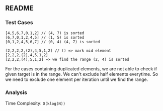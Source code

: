 ## README

### Test Cases

```
[4,5,6,7,0,1,2] // (4, 7) is sorted
[6,7,0,1,2,4,5] // (1, 5) is sorted
[0,1,2,4,5,6,7] // (0, 4) (4, 7) is sorted
```

```
[2,2,2,2,(2),4,5,1,2] // () => mark mid element
[2,2,2,(2),4,5,1,2]
[2,2,2,(4),5,1,2] => we find the range (2, 4) is sorted
```

For the cases containing duplicated elements, we are not able to check if given target is in the range. We can't exclude half elements everytime. So we need to exclude one element per iteration until we find the range.

### Analysis

Time Complexity: `O(klog(N))`

